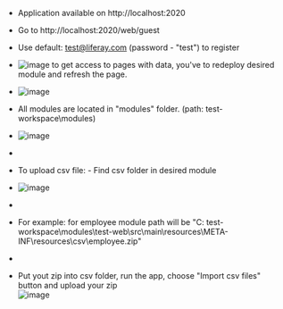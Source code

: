 - Application available on http://localhost:2020
- Go to http://localhost:2020/web/guest
- Use default: test@liferay.com (password - "test") to register
- ![image](https://github.com/Ivansh96/Liferay-app-practice/assets/128375202/a549c245-ebd3-4da4-a29a-2da1aadef7b5)
 to get access to pages with data, you've to redeploy desired module and refresh the page.
- ![image](https://github.com/Ivansh96/Liferay-app-practice/assets/128375202/286059f5-c392-459e-bf68-b085bf782c8f)


- All modules are located in "modules" folder. (path: test-workspace\modules)
- ![image](https://github.com/Ivansh96/Liferay-app-practice/assets/128375202/9084445b-4406-4b0d-96c9-ea899b5bf240)
- 

- To upload csv file: - Find csv folder in desired module
- ![image](https://github.com/Ivansh96/Liferay-app-practice/assets/128375202/e3b79286-25b6-4f65-85a0-062e1dfac32d)
- 
- For example: for employee module path will be "C: test-workspace\\modules\\test-web\\src\\main\\resources\\META-INF\\resources\\csv\\employee.zip"
- 
- Put yout zip into csv folder, run the app, choose "Import csv files" button and upload your zip                                         
  ![image](https://github.com/Ivansh96/Liferay-app-practice/assets/128375202/33188dce-21a3-4d2d-b477-e3dba9ba52f5)

